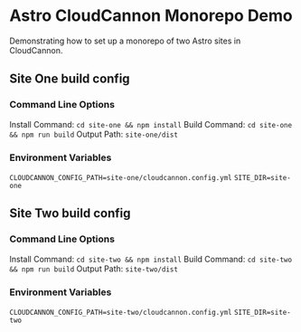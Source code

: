 # Astro CloudCannon Monorepo Demo

Demonstrating how to set up a monorepo of two Astro sites in CloudCannon.

## Site One build config

### Command Line Options

Install Command: `cd site-one && npm install`
Build Command: `cd site-one && npm run build`
Output Path: `site-one/dist`

### Environment Variables

`CLOUDCANNON_CONFIG_PATH=site-one/cloudcannon.config.yml`
`SITE_DIR=site-one`

## Site Two build config

### Command Line Options

Install Command: `cd site-two && npm install`
Build Command: `cd site-two && npm run build`
Output Path: `site-two/dist`

### Environment Variables

`CLOUDCANNON_CONFIG_PATH=site-two/cloudcannon.config.yml`
`SITE_DIR=site-two`
